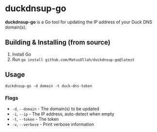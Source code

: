 # duckdnsup-go

**duckdnsup-go** is a Go tool for updating the IP address of your Duck DNS domain(s).

## Building & Installing (from source)

1. Install Go
2. Run `go install github.com/MatusOllah/duckdnsup-go@latest`

## Usage

`duckdnsup-go -d domain -t duck-dns-token`

### Flags

* `-d`, `--domain` - The domain(s) to be updated
* `-i`, `--ip` - The IP address, auto-detect when empty
* `-t`, `--token` - The token
* `-v`, `--verbose` - Print verbose information
